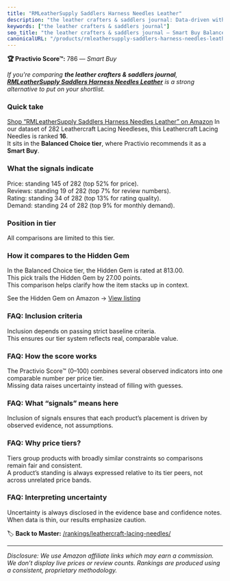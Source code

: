 ```yaml
---
title: "RMLeatherSupply Saddlers Harness Needles Leather"
description: "the leather crafters & saddlers journal: Data-driven within Balanced Choice ranking using the Practivio Score™. Positioned by quality, value, demand, findabili…"
keywords: ["the leather crafters & saddlers journal"]
seo_title: "the leather crafters & saddlers journal — Smart Buy Balanced Choice (2025)"
canonicalURL: "/products/rmleathersupply-saddlers-harness-needles-leather-B07477V1LG/"
---
```


**🏆 Practivio Score™:** 786 — _Smart Buy_


*If you're comparing **the leather crafters & saddlers journal**, **[RMLeatherSupply Saddlers Harness Needles Leather](https://www.amazon.com/dp/B07477V1LG?tag=practivio-20)** is a strong alternative to put on your shortlist.*
### Quick take
[Shop “RMLeatherSupply Saddlers Harness Needles Leather” on Amazon](https://www.amazon.com/dp/B07477V1LG?tag=practivio-20)
In our dataset of 282 Leathercraft Lacing Needleses, this Leathercraft Lacing Needles is ranked **16**.  
It sits in the **Balanced Choice tier**, where Practivio recommends it as a **Smart Buy**.

### What the signals indicate
Price: standing 145 of 282 (top 52% for price).  
Reviews: standing 19 of 282 (top 7% for review numbers).  
Rating: standing 34 of 282 (top 13% for rating quality).  
Demand: standing 24 of 282 (top 9% for monthly demand).

### Position in tier
All comparisons are limited to this tier.

### How it compares to the Hidden Gem
In the Balanced Choice tier, the Hidden Gem is rated at 813.00.  
This pick trails the Hidden Gem by 27.00 points.  
This comparison helps clarify how the item stacks up in context.  

See the Hidden Gem on Amazon → [View listing](https://www.amazon.com/dp/B0894S496F?tag=practivio-20)

### FAQ: Inclusion criteria
Inclusion depends on passing strict baseline criteria.  
This ensures our tier system reflects real, comparable value.

### FAQ: How the score works
The Practivio Score™ (0–100) combines several observed indicators into one comparable number per price tier.  
Missing data raises uncertainty instead of filling with guesses.

### FAQ: What “signals” means here
Inclusion of signals ensures that each product’s placement is driven by observed evidence, not assumptions.

### FAQ: Why price tiers?
Tiers group products with broadly similar constraints so comparisons remain fair and consistent.  
A product’s standing is always expressed relative to its tier peers, not across unrelated price bands.

### FAQ: Interpreting uncertainty
Uncertainty is always disclosed in the evidence base and confidence notes.  
When data is thin, our results emphasize caution.


🏷️ **Back to Master:** [/rankings/leathercraft-lacing-needles/](/rankings/leathercraft-lacing-needles/)

---
_Disclosure: We use Amazon affiliate links which may earn a commission. We don’t display live prices or review counts. Rankings are produced using a consistent, proprietary methodology._

